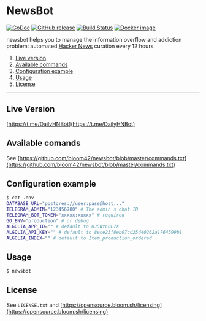 # NewsBot

[![GoDoc](https://godoc.org/github.com/bloom42/newsbot?status.svg)](https://godoc.org/github.com/bloom42/newsbot)
[![GitHub release](https://img.shields.io/github/release/bloom42/newsbot.svg)](https://github.com/bloom42/newsbot/releases/latest)
[![Build Status](https://travis-ci.org/bloom42/newsbot.svg?branch=master)](https://travis-ci.org/bloom42/newsbot)
[![Docker image](https://img.shields.io/badge/docker-bloom42/newsbot-blue.svg)](https://hub.docker.com/r/bloom42/newsbot)

newsbot helps you to manage the information overflow and addiction problem: automated [Hacker News](https://news.ycombinator.com) curation every 12 hours.

1. [Live version](#live-version)
2. [Available commands](#available-commands")
3. [Configuration example](#configuration-example)
4. [Usage](#usage)
5. [License](#license)

-------------------

## Live Version

[https://t.me/DailyHNBot](https://t.me/DailyHNBot)




## Available comands

See [https://github.com/bloom42/newsbot/blob/master/commands.txt](https://github.com/bloom42/newsbot/blob/master/commands.txt)



## Configuration example

```bash
$ cat .env
DATABASE_URL="postgres://user:pass@host..."
TELEGRAM_ADMIN="123456780" # The admin s chat ID
TELEGRAM_BOT_TOKEN="xxxxx:xxxxx" # required
GO_ENV="production" # or debug
ALGOLIA_APP_ID="" # default to UJ5WYC0L7X
ALGOLIA_API_KEY="" # default to 8ece23f8eb07cd25d40262a1764599b1
ALGOLIA_INDEX="" # default to Item_production_ordered
```



## Usage

```bash
$ newsbot
```


## License

See `LICENSE.txt` and [https://opensource.bloom.sh/licensing](https://opensource.bloom.sh/licensing)
